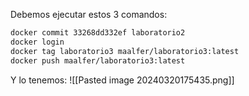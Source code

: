 Debemos ejecutar estos 3 comandos:
```bash
docker commit 33268dd332ef laboratorio2
docker login
docker tag laboratorio3 maalfer/laboratorio3:latest
docker push maalfer/laboratorio3:latest
```
Y lo tenemos:
![[Pasted image 20240320175435.png]]
